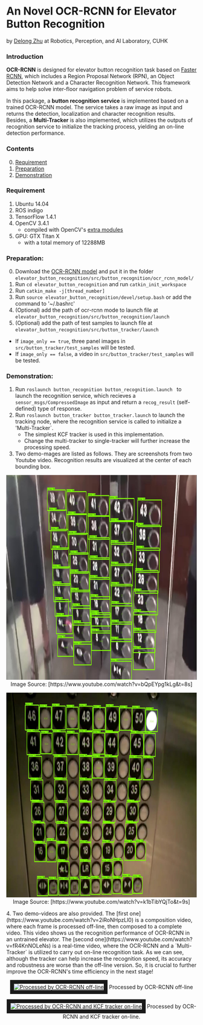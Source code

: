 # An Novel OCR-RCNN for Elevator Button Recognition

by [Delong Zhu](http://www.ee.cuhk.edu.hk/~dlzhu/) at Robotics, Perception, and AI Laboratory, CUHK

### Introduction

**OCR-RCNN** is designed for elevator button recognition task based on [Faster RCNN](http://arxiv.org/abs/1506.01497), which includes a Region Proposal Network (RPN), an Object Detection Network and a Character Recognition Network. This framework aims to help solve inter-floor navigation problem of service robots.

In this package, a **button recognition service** is implemented based on a trained OCR-RCNN model. The service takes a raw image as input and returns the detection, localization and character recognition results. Besides, a **Multi-Tracker** is also implemented, which utilizes the outputs of recognition service to initialize the tracking process, yielding an on-line detection performance.    

### Contents
0. [Requirement](#requirement)
0. [Preparation](#Preparation)
0. [Demonstration](#Demonstration)

### Requirement

1. Ubuntu 14.04
2. ROS indigo
2. TensorFlow 1.4.1
0.	OpenCV 3.4.1
     - compiled with OpenCV's [extra modules](https://github.com/opencv/opencv_contrib)
2.	GPU: GTX Titan X
	- with a total memory of 12288MB

### Preparation:
0.	Download the [OCR-RCNN model](https://drive.google.com/file/d/1SM3p5NW6k2R04Bn72T1veE8hJSNnbvzf/view?usp=sharing) and put it in the folder `elevator_button_recognition/src/button_recognition/ocr_rcnn_model/`
0.	Run `cd elevator_button_recognition` and run `catkin_init_workspace`
0.	Run `catkin_make -j[thread_number]`
1.	Run `source elevator_button_recognition/devel/setup.bash` or add the command to '~/.bashrc'
2.	(Optional) add the path of ocr-rcnn mode to launch file at `elevator_button_recognition/src/button_recognition/launch`
3.	(Optional) add the path of test samples to launch file at `elevator_button_recognition/src/button_tracker/launch`
   - If `image_only == true`, three panel images in `src/button_tracker/test_samples` will be tested.
   - If `image_only == false`, a video in `src/button_tracker/test_samples` will be tested.

### Demonstration:
1.	Run `roslaunch button_recognition button_recognition.launch ` to launch the recognition service, which recieves a `sensor_msgs/CompressedImage` as input and return a `recog_result` (self-defined) type of response.
2.	Run `roslaunch button_tracker button_tracker.launch` to launch the tracking node, where the recognition service is called to initialize a 'Multi-Tracker`.
    - The simplest KCF tracker is used in this implementation.
    - Change the multi-tracker to single-tracker will further increase the processing speed.
3. Two demo-mages are listed as follows. They are screenshots from two Youtube video. Recognition results are visualized at the center of each bounding box.

<p align="center">
 <img src="demos/sample-1.jpg" width=960 height=540>
 Image Source: [https://www.youtube.com/watch?v=bQpEYpg1kLg&t=8s]
</p>
<p align="center">
<img src="demos/sample-2.jpg" width=960 height=540>
 Image Source: [https://www.youtube.com/watch?v=k1bTibYQjTo&t=9s]
</p>
4. Two demo-videos are also provided. The [first one](https://www.youtube.com/watch?v=2iRoNHpzLl0) is a composition video, where each frame is processed off-line, then composed to a complete video. This video shows us the recognition performance of OCR-RCNN in an untrained elevator. The [second one](https://www.youtube.com/watch?v=fR4KnNOLeNs) is a real-time video, where the OCR-RCNN and a `Multi-Tracker` is utilized to carry out on-line recognition task. As we can see, although the tracker can help increase the recognition speed, its accuracy and robustness are worse than the off-line version. So, it is crucial to further improve the OCR-RCNN's time efficiency in the next stage!


<p align="center">
<a href="https://www.youtube.com/watch?v=2iRoNHpzLl0" target="Processed by OCR-RCNN off-line"><img src="https://img.youtube.com/vi/2iRoNHpzLl0/0.jpg"
alt="Processed by OCR-RCNN off-line" width="960" height="540" border="10" /></a>
Processed by OCR-RCNN off-line
</p>
<p align="center">
<a href="https://www.youtube.com/watch?v=fR4KnNOLeNs" target="Processed by OCR-RCNN and KCF tracker on-line"><img src="https://img.youtube.com/vi/fR4KnNOLeNs/0.jpg"
alt="Processed by OCR-RCNN and KCF tracker on-line" width="960" height="540" border="10" /></a>
Processed by OCR-RCNN and KCF tracker on-line.
</p>
